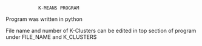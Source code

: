 				K-MEANS PROGRAM
Program was written in python 

File name and number of K-Clusters can be edited in top section of program under FILE_NAME and K_CLUSTERS
